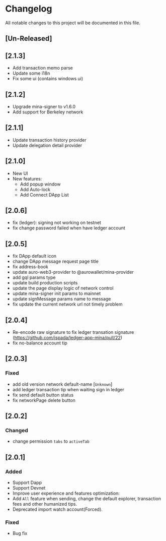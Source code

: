 # Changelog
All notable changes to this project will be documented in this file.


## [Un-Released]


## [2.1.3]
- Add transaction memo parse
- Update some i18n 
- Fix some ui (contains windows ui)

## [2.1.2]
- Upgrade mina-signer to v1.6.0
- Add support for Berkeley network

## [2.1.1]
- Update transaction history provider
- Update delegation detail provider

## [2.1.0]
- New UI
- New features:
    - Add popup window
    - Add Auto-lock
    - Add Connect DApp List

## [2.0.6]
- fix (ledger): signing not working on testnet
- fix change password failed when have ledger account

## [2.0.5]

- fix DApp default icon
- change DApp message request page title
- fix address-book 
- update auro-web3-provider to @aurowallet/mina-provider
- add gql params type
- update build production scripts
- update the page display logic of network control
- update mina-signer init params to mainnet
- update signMessage params name to message
- fix update the current network url not timely problem 

## [2.0.4]

- Re-encode raw signature to fix ledger transation signature  (https://github.com/jspada/ledger-app-mina/pull/22)
- fix no-balance account tip

## [2.0.3]

### Fixed
- add old version network default-name [`Unknown`]
- add ledger transaction tip when waiting sign in ledger
- fix send default button status 
- fix networkPage delete button 
 

## [2.0.2]

### Changed
- change permission `tabs` to `activeTab`


## [2.0.1]

### Added
- Support Dapp
- Support Devnet
- Improve user experience and features optimization:
- Add `All` feature when sending, change the default explorer, transaction fees and other humanized tips.
- Deprecated import watch account(Forced).

### Fixed
- Bug fix


